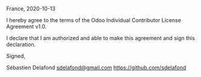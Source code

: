 France, 2020-10-13

I hereby agree to the terms of the Odoo Individual Contributor License
Agreement v1.0.

I declare that I am authorized and able to make this agreement and sign
this declaration.

Signed,

Sébastien Delafond <sdelafond@gmail.com> https://github.com/sdelafond

